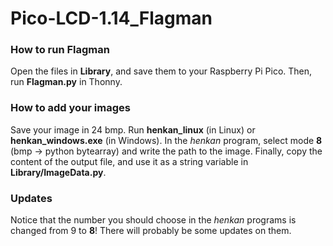 # Pico-LCD-1.14_Flagman
### How to run Flagman
Open the files in **Library**, and save them to your Raspberry Pi Pico.
Then, run **Flagman.py** in Thonny.

### How to add your images
Save your image in 24 bmp. Run **henkan_linux** (in Linux) or **henkan_windows.exe** (in Windows). In the *henkan* program, select mode **8** (bmp -> python bytearray) and write the path to the image. Finally, copy the content of the output file, and use it as a string variable in **Library/ImageData.py**.

### Updates
Notice that the number you should choose in the *henkan* programs is changed from 9 to **8**!
There will probably be some updates on them. 